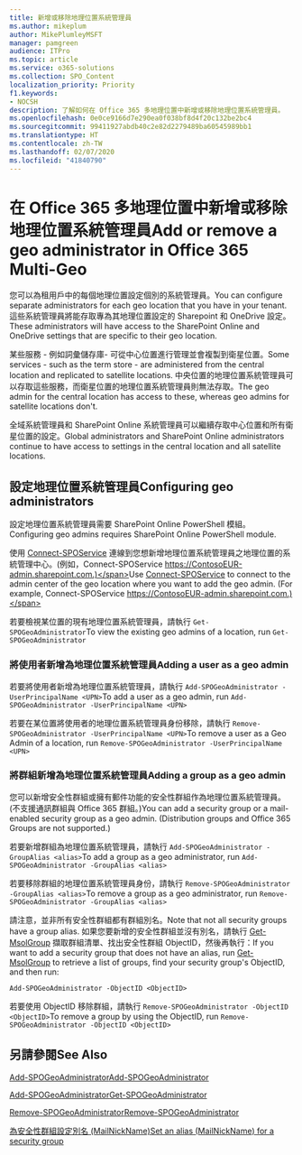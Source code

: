 ```yaml
---
title: 新增或移除地理位置系統管理員
ms.author: mikeplum
author: MikePlumleyMSFT
manager: pamgreen
audience: ITPro
ms.topic: article
ms.service: o365-solutions
ms.collection: SPO_Content
localization_priority: Priority
f1.keywords:
- NOCSH
description: 了解如何在 Office 365 多地理位置中新增或移除地理位置系統管理員。
ms.openlocfilehash: 0e0ce9166d7e290ea0f038bf8d4f20c132be2bc4
ms.sourcegitcommit: 99411927abdb40c2e82d2279489ba60545989bb1
ms.translationtype: HT
ms.contentlocale: zh-TW
ms.lasthandoff: 02/07/2020
ms.locfileid: "41840790"
---
```

# <a name="add-or-remove-a-geo-administrator-in-office-365-multi-geo"></a><span data-ttu-id="c48e7-103">在 Office 365 多地理位置中新增或移除地理位置系統管理員</span><span class="sxs-lookup"><span data-stu-id="c48e7-103">Add or remove a geo administrator in Office 365 Multi-Geo</span></span>

<span data-ttu-id="c48e7-104">您可以為租用戶中的每個地理位置設定個別的系統管理員。</span><span class="sxs-lookup"><span data-stu-id="c48e7-104">You can configure separate administrators for each geo location that you have in your tenant.</span></span> <span data-ttu-id="c48e7-105">這些系統管理員將能存取專為其地理位置設定的 Sharepoint 和 OneDrive 設定。</span><span class="sxs-lookup"><span data-stu-id="c48e7-105">These administrators will have access to the SharePoint Online and OneDrive settings that are specific to their geo location.</span></span>

<span data-ttu-id="c48e7-106">某些服務 - 例如詞彙儲存庫- 可從中心位置進行管理並會複製到衛星位置。</span><span class="sxs-lookup"><span data-stu-id="c48e7-106">Some services - such as the term store - are administered from the central location and replicated to satellite locations.</span></span> <span data-ttu-id="c48e7-107">中央位置的地理位置系統管理員可以存取這些服務，而衛星位置的地理位置系統管理員則無法存取。</span><span class="sxs-lookup"><span data-stu-id="c48e7-107">The geo admin for the central location has access to these, whereas geo admins for satellite locations don't.</span></span>

<span data-ttu-id="c48e7-108">全域系統管理員和 SharePoint Online 系統管理員可以繼續存取中心位置和所有衛星位置的設定。</span><span class="sxs-lookup"><span data-stu-id="c48e7-108">Global administrators and SharePoint Online administrators continue to have access to settings in the central location and all satellite locations.</span></span>

## <a name="configuring-geo-administrators"></a><span data-ttu-id="c48e7-109">設定地理位置系統管理員</span><span class="sxs-lookup"><span data-stu-id="c48e7-109">Configuring geo administrators</span></span>

<span data-ttu-id="c48e7-110">設定地理位置系統管理員需要 SharePoint Online PowerShell 模組。</span><span class="sxs-lookup"><span data-stu-id="c48e7-110">Configuring geo admins requires SharePoint Online PowerShell module.</span></span>

<span data-ttu-id="c48e7-111">使用 [Connect-SPOService](https://docs.microsoft.com/powershell/module/sharepoint-online/Connect-SPOService) 連線到您想新增地理位置系統管理員之地理位置的系統管理中心。(例如，Connect-SPOService  https://ContosoEUR-admin.sharepoint.com.)</span><span class="sxs-lookup"><span data-stu-id="c48e7-111">Use [Connect-SPOService](https://docs.microsoft.com/powershell/module/sharepoint-online/Connect-SPOService) to connect to the admin center of the geo location where you want to add the geo admin. (For example, Connect-SPOService  https://ContosoEUR-admin.sharepoint.com.)</span></span>

<span data-ttu-id="c48e7-112">若要檢視某位置的現有地理位置系統管理員，請執行 `Get-SPOGeoAdministrator`</span><span class="sxs-lookup"><span data-stu-id="c48e7-112">To view the existing geo admins of a location, run `Get-SPOGeoAdministrator`</span></span>

### <a name="adding-a-user-as-a-geo-admin"></a><span data-ttu-id="c48e7-113">將使用者新增為地理位置系統管理員</span><span class="sxs-lookup"><span data-stu-id="c48e7-113">Adding a user as a geo admin</span></span>

<span data-ttu-id="c48e7-114">若要將使用者新增為地理位置系統管理員，請執行 `Add-SPOGeoAdministrator -UserPrincipalName <UPN>`</span><span class="sxs-lookup"><span data-stu-id="c48e7-114">To add a user as a geo admin, run `Add-SPOGeoAdministrator -UserPrincipalName <UPN>`</span></span>

<span data-ttu-id="c48e7-115">若要在某位置將使用者的地理位置系統管理員身份移除，請執行 `Remove-SPOGeoAdministrator -UserPrincipalName <UPN>`</span><span class="sxs-lookup"><span data-stu-id="c48e7-115">To remove a user as a Geo Admin of a location, run  `Remove-SPOGeoAdministrator -UserPrincipalName <UPN>`</span></span>

### <a name="adding-a-group-as-a-geo-admin"></a><span data-ttu-id="c48e7-116">將群組新增為地理位置系統管理員</span><span class="sxs-lookup"><span data-stu-id="c48e7-116">Adding a group as a geo admin</span></span>

<span data-ttu-id="c48e7-117">您可以新增安全性群組或擁有郵件功能的安全性群組作為地理位置系統管理員。(不支援通訊群組與 Office 365 群組。)</span><span class="sxs-lookup"><span data-stu-id="c48e7-117">You can add a security group or a mail-enabled security group as a geo admin. (Distribution groups and Office 365 Groups are not supported.)</span></span>

<span data-ttu-id="c48e7-118">若要新增群組為地理位置系統管理員，請執行 `Add-SPOGeoAdministrator -GroupAlias <alias>`</span><span class="sxs-lookup"><span data-stu-id="c48e7-118">To add a group as a geo administrator, run `Add-SPOGeoAdministrator -GroupAlias <alias>`</span></span>

<span data-ttu-id="c48e7-119">若要移除群組的地理位置系統管理員身份，請執行 `Remove-SPOGeoAdministrator -GroupAlias <alias>`</span><span class="sxs-lookup"><span data-stu-id="c48e7-119">To remove a group as a geo administrator, run `Remove-SPOGeoAdministrator -GroupAlias <alias>`</span></span>

<span data-ttu-id="c48e7-120">請注意，並非所有安全性群組都有群組別名。</span><span class="sxs-lookup"><span data-stu-id="c48e7-120">Note that not all security groups have a group alias.</span></span> <span data-ttu-id="c48e7-121">如果您要新增的安全性群組並沒有別名，請執行 [Get-MsolGroup](https://docs.microsoft.com/powershell/module/msonline/get-msolgroup) 擷取群組清單、找出安全性群組 ObjectID，然後再執行：</span><span class="sxs-lookup"><span data-stu-id="c48e7-121">If you want to add a security group that does not have an alias, run [Get-MsolGroup](https://docs.microsoft.com/powershell/module/msonline/get-msolgroup) to retrieve a list of groups, find your security group's ObjectID, and then run:</span></span>

`Add-SPOGeoAdministrator -ObjectID <ObjectID>`

<span data-ttu-id="c48e7-122">若要使用 ObjectID 移除群組，請執行 `Remove-SPOGeoAdministrator -ObjectID <ObjectID>`</span><span class="sxs-lookup"><span data-stu-id="c48e7-122">To remove a group by using the ObjectID, run `Remove-SPOGeoAdministrator -ObjectID <ObjectID>`</span></span>

## <a name="see-also"></a><span data-ttu-id="c48e7-123">另請參閱</span><span class="sxs-lookup"><span data-stu-id="c48e7-123">See Also</span></span>

[<span data-ttu-id="c48e7-124">Add-SPOGeoAdministrator</span><span class="sxs-lookup"><span data-stu-id="c48e7-124">Add-SPOGeoAdministrator</span></span>](https://docs.microsoft.com/powershell/module/sharepoint-online/add-spogeoadministrator)

[<span data-ttu-id="c48e7-125">Add-SPOGeoAdministrator</span><span class="sxs-lookup"><span data-stu-id="c48e7-125">Get-SPOGeoAdministrator</span></span>](https://docs.microsoft.com/powershell/module/sharepoint-online/get-spogeoadministrator)

[<span data-ttu-id="c48e7-126">Remove-SPOGeoAdministrator</span><span class="sxs-lookup"><span data-stu-id="c48e7-126">Remove-SPOGeoAdministrator</span></span>](https://docs.microsoft.com/powershell/module/sharepoint-online/remove-spogeoadministrator)

[<span data-ttu-id="c48e7-127">為安全性群組設定別名 (MailNickName)</span><span class="sxs-lookup"><span data-stu-id="c48e7-127">Set an alias (MailNickName) for a security group</span></span>](https://docs.microsoft.com/powershell/module/azuread/set-azureadgroup)